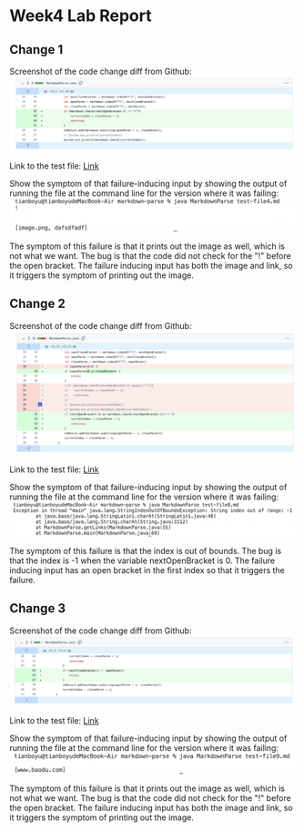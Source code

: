 # Week4 Lab Report

## Change 1
Screenshot of the code change diff from Github:
![Image](img1.png)

Link to the test file:
[Link](https://github.com/Christby/markdown-parse/blob/main/test-file4.md)

Show the symptom of that failure-inducing input by showing the output of running the file at the command line for the version where it was failing:
![Image](img2.png)

The symptom of this failure is that it prints out the image as well, which is not what we want. 
The bug is that the code did not check for the "!" before the open bracket.
The failure inducing input has both the image and link, so it triggers the symptom of printing out the image.


## Change 2
Screenshot of the code change diff from Github:
![Image](img3.png)

Link to the test file:
[Link](https://github.com/Christby/markdown-parse/blob/main/test-file8.md)

Show the symptom of that failure-inducing input by showing the output of running the file at the command line for the version where it was failing:
![Image](img4.png)

The symptom of this failure is that the index is out of bounds.
The bug is that the index is -1 when the variable nextOpenBracket is 0. 
The failure inducing input has an open bracket in the first index so that it triggers the failure.


## Change 3
Screenshot of the code change diff from Github:
![Image](img5.png)

Link to the test file:
[Link]()

Show the symptom of that failure-inducing input by showing the output of running the file at the command line for the version where it was failing:
![Image](img6.png)

The symptom of this failure is that it prints out the image as well, which is not what we want. The bug is that the code did not check for the 
"!" before the open bracket. The failure inducing input has both the image and link, so it triggers the symptom of printing out the image.
